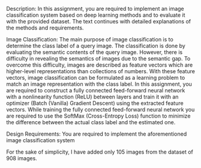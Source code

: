 Description: In this assignment, you are required to implement an image classification system based on deep learning methods and to evaluate it with the provided dataset. The text continues with detailed explanations of the methods and requirements.

Image Classification: The main purpose of image classification is to determine the class label of a query image. The classification is done by evaluating the semantic contents of the query image. However, there is difficulty in revealing the semantics of images due to the semantic gap. To overcome this difficulty, images are described as feature vectors which are higher-level representations than collections of numbers. With these feature vectors, image classification can be formulated as a learning problem to match an image representation with the class label. In this assignment, you are required to construct a fully connected feed-forward neural network with a nonlinearity function (ReLU) between layers and train it with an optimizer (Batch (Vanilla) Gradient Descent) using the extracted feature vectors. While training the fully connected feed-forward neural network you are required to use the SoftMax (Cross-Entropy Loss) function to minimize the difference between the actual class label and the estimated one.

Design Requirements: You are required to implement the aforementioned image classification system

For the sake of simplicity, I have added only 105 images from the dataset of 908 images.
